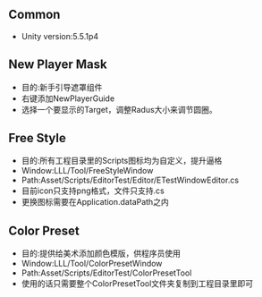 ## Common

* Unity version:5.5.1p4

## New Player Mask

* 目的:新手引导遮罩组件
* 右键添加NewPlayerGuide
* 选择一个要显示的Target，调整Radus大小来调节圆圈。

## Free Style

* 目的:所有工程目录里的Scripts图标均为自定义，提升逼格
* Window:LLL/Tool/FreeStyleWindow
* Path:Asset/Scripts/EditorTest/Editor/ETestWindowEditor.cs
* 目前icon只支持png格式，文件只支持.cs
* 更换图标需要在Application.dataPath之内

## Color Preset

* 目的:提供给美术添加颜色模版，供程序员使用
* Window:LLL/Tool/ColorPresetWindow
* Path:Asset/Scripts/EditorTest/ColorPresetTool
* 使用的话只需要整个ColorPresetTool文件夹复制到工程目录里即可
